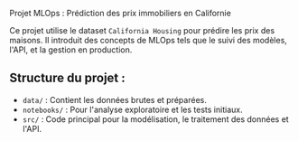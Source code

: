  Projet MLOps : Prédiction des prix immobiliers en Californie

Ce projet utilise le dataset `California Housing` pour prédire les prix des maisons. 
Il introduit des concepts de MLOps tels que le suivi des modèles, l'API, et la gestion en production.

## Structure du projet :
- `data/` : Contient les données brutes et préparées.
- `notebooks/` : Pour l'analyse exploratoire et les tests initiaux.
- `src/` : Code principal pour la modélisation, le traitement des données et l'API.